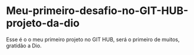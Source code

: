 # Meu-primeiro-desafio-no-GIT-HUB-projeto-da-dio
Esse é o o meu primeiro projeto no GIT HUB, será o primeiro de muitos, gratidão a Dio.
